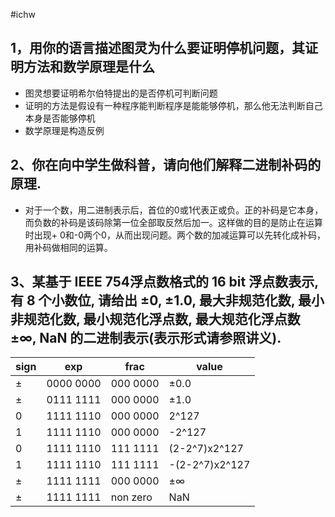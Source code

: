 #ichw
## 1，用你的语言描述图灵为什么要证明停机问题，其证明方法和数学原理是什么
- 图灵想要证明希尔伯特提出的是否停机可判断问题
- 证明的方法是假设有一种程序能判断程序是能能够停机，那么他无法判断自己本身是否能够停机
- 数学原理是构造反例
## 2、你在向中学生做科普，请向他们解释二进制补码的原理.
- 对于一个数，用二进制表示后，首位的0或1代表正或负。正的补码是它本身，而负数的补码是该码除第一位全部取反然后加一。这样做的目的是防止在运算时出现+ 0和-0两个0，从而出现问题。两个数的加减运算可以先转化成补码，用补码做相同的运算。
## 3、某基于 IEEE 754浮点数格式的 16 bit 浮点数表示, 有 8 个小数位, 请给出 ±0, ±1.0, 最大非规范化数, 最小非规范化数, 最小规范化浮点数, 最大规范化浮点数±∞, NaN 的二进制表示(表示形式请参照讲义).
sign|exp|frac|value
----|----|----|----
± |0000 0000|000 0000|±0.0
± |0111 1111|000 0000|±1.0
0 |1111 1110|000 0000|2^127
1 |1111 1110|000 0000|-2^127
0 |1111 1110|111 1111|(2-2^7)x2^127
1 |1111 1110|111 1111|-(2-2^7)x2^127
± |1111 1111|000 0000|±∞
± |1111 1111|non zero|NaN

